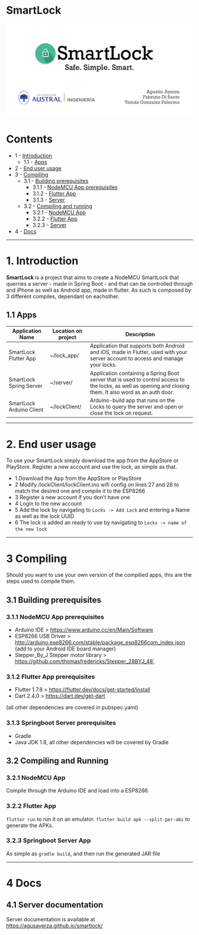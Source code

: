 # SmartLock
![Alt text](repo-graph.png "Title")
# Contents
- 1 - [Introduction](#1-introduction)
  - 1.1 - [Apps](#11-apps)
- 2 - [End user usage](#2-end-user-usage)
- 3 - [Compiling](#3-compiling)
  - 3.1 - [Building prerequisites](#31-building-prerequisites)
    - 3.1.1 - [NodeMCU App prerequisites](#311-nodemcu-app-prerequisites)
    - 3.1.2 - [Flutter App](#312-flutter-app-prerequisites)
    - 3.1.3 - [Server](#313-springboot-server-prerequisites)
  - 3.2 - [Compiling and running](#32-compiling-and-running)
    - 3.2.1 - [NodeMCU App](#321-nodemcu-app)
    - 3.2.2 - [Flutter App](#322-flutter-app)
    - 3.2.3 - [Server](#323-springboot-server-app)
- 4 - [Docs](#4docs)
 
---

# 1. Introduction
**SmartLock** is a project that aims to create a NodeMCU SmartLock that querries a server - made in Spring Boot - and that can be controlled through and iPhone as well as Android app, made in flutter. As such is composed by 3 different compiles, dependant on eachother.
## 1.1 Apps
| Application Name         | Location on project | Description                                                                                                                                                 |
|--------------------------|---------------------|-------------------------------------------------------------------------------------------------------------------------------------------------------------|
| SmartLock Flutter App    | ~/lock_app/         | Application that supports both Android and iOS, made in Flutter, used with your server account to access and manage your locks.                             |
| SmartLock Spring Server  | ~/server/           | Application containing a Spring Boot server that is used to control access to the locks, as well as opening and closing them. It also word as an auth door. |
| SmartLock Arduino Client | ~/lockClient/       | Arduino-build app that runs on the Locks to query the server and open or close the lock on request.                                                         |

---

# 2. End user usage

To use your SmartLock simply download the app from the AppStore or PlayStore. Register a new account and use the lock, as simple as that.
- 1 Download the App from the AppStore or PlayStore
- 2 Modify /lockClient/lockClient.ino wifi config on lines 27 and 28 to match the desired one and compile it to the ESP8266
- 3 Register a new account if you don't have one
- 4 Login to the new account
- 5 Add the lock by navigating to `Locks -> Add Lock` and entering a Name as well as the lock UUID
- 6 The lock is added an ready to use by navigating to `Locks -> name of the new lock`
 ---
# 3 Compiling

Should you want to use your own version of the compilied apps, this are the steps used to compile them.

## 3.1 Building prerequisites
### 3.1.1 NodeMCU App prerequisites
- Arduino IDE  > https://www.arduino.cc/en/Main/Software
- ESP8266 USB Driver > http://arduino.esp8266.com/stable/package_esp8266com_index.json (add to your Android IDE board manager)
- Stepper_By_J Stepper motor library > https://github.com/thomasfredericks/Stepper_28BYJ_48`

### 3.1.2 Flutter App prerequisites
- Flutter 1.7.8 > https://flutter.dev/docs/get-started/install
- Dart 2.4.0 > https://dart.dev/get-dart

(all other dependencies are covered in pubspec.yaml)

### 3.1.3 Springboot Server prerequisites
- Gradle
- Java JDK 1.8, all other dependencies will be covered by Gradle

## 3.2 Compiling and Running
### 3.2.1 NodeMCU App
Compile through the Arduino IDE and load into a ESP8266.

### 3.2.2 Flutter App
```flutter run``` to run it on an emulator.
```flutter build apk --split-per-abi``` to generate the APKs.

### 3.2.3 Springboot Server App
As simple as ```gradle build```, and then run the generated JAR file

---

# 4 Docs
## 4.1 Server documentation
  Server documentation is available at https://agusayerza.github.io/smartlock/


